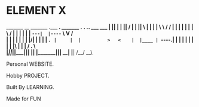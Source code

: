 # ELEMENT X

 _______  __       _______ .___  ___.  _______ .__   __. .___________.   ___   ___ 
|   ____||  |     |   ____||   \/   | |   ____||  \ |  | |           |   \  \ /  / 
|  |__   |  |     |  |__   |  \  /  | |  |__   |   \|  | `---|  |----`    \  V  /  
|   __|  |  |     |   __|  |  |\/|  | |   __|  |  . `  |     |  |          >   <   
|  |____ |  `----.|  |____ |  |  |  | |  |____ |  |\   |     |  |         /  .  \  
|_______||_______||_______||__|  |__| |_______||__| \__|     |__|        /__/ \__\ 
                                                                                   
                                                         
                                                         
Personal WEBSITE.

Hobby PROJECT.

Built By LEARNING.

Made for FUN
